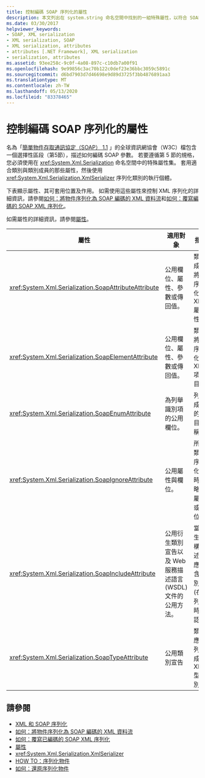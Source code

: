 ```yaml
---
title: 控制編碼 SOAP 序列化的屬性
description: 本文列出在 system.string 命名空間中找到的一組特殊屬性，以符合 SOAP 規格。
ms.date: 03/30/2017
helpviewer_keywords:
- SOAP, XML serialization
- XML serialization, SOAP
- XML serialization, attributes
- attributes [.NET Framework], XML serialization
- serialization, attributes
ms.assetid: 93ee258c-9c0f-4a08-897c-c10db7a00f91
ms.openlocfilehash: 9e99856c3ac70b122c0def23e36bbc3059c5891c
ms.sourcegitcommit: d6bd7903d7d46698e9d89d3725f3bb4876891aa3
ms.translationtype: MT
ms.contentlocale: zh-TW
ms.lasthandoff: 05/13/2020
ms.locfileid: "83378465"
---
```

# <a name="attributes-that-control-encoded-soap-serialization"></a>控制編碼 SOAP 序列化的屬性

名為「[簡單物件存取通訊協定（SOAP） 1.1](https://www.w3.org/TR/2000/NOTE-SOAP-20000508/) 」的全球資訊網協會（W3C）檔包含一個選擇性區段（第5節），描述如何編碼 SOAP 參數。 若要遵循第 5 節的規格，您必須使用在 <xref:System.Xml.Serialization> 命名空間中的特殊屬性集。 套用適合類別與類別成員的那些屬性，然後使用 <xref:System.Xml.Serialization.XmlSerializer> 序列化類別的執行個體。

下表顯示屬性、其可套用位置及作用。 如需使用這些屬性來控制 XML 序列化的詳細資訊，請參閱[如何：將物件序列化為 SOAP 編碼的 XML 資料流](how-to-serialize-an-object-as-a-soap-encoded-xml-stream.md)和[如何：覆寫編碼的 SOAP XML 序列化](how-to-override-encoded-soap-xml-serialization.md)。

如需屬性的詳細資訊，請參閱[屬性](../../../docs/standard/attributes/index.md)。

|屬性|適用對象|指定|
|---------------|----------------|---------------|
|<xref:System.Xml.Serialization.SoapAttributeAttribute>|公用欄位、屬性、參數或傳回值。|類別成員將會序列化成 XML 屬性。|
|<xref:System.Xml.Serialization.SoapElementAttribute>|公用欄位、屬性、參數或傳回值。|類別將會序列化成 XML 項目。|
|<xref:System.Xml.Serialization.SoapEnumAttribute>|為列舉識別項的公用欄位。|列舉成員的項目名稱。|
|<xref:System.Xml.Serialization.SoapIgnoreAttribute>|公用屬性與欄位。|所屬類別序列化時，略過屬性或欄位。|
|<xref:System.Xml.Serialization.SoapIncludeAttribute>|公用衍生類別宣告以及 Web 服務描述語言 (WSDL) 文件的公用方法。|當產生結構描述時應包含型別 (在序列化時辨認)。|
|<xref:System.Xml.Serialization.SoapTypeAttribute>|公用類別宣告|類別應序列化成 XML 型別。|

## <a name="see-also"></a>請參閱

- [XML 和 SOAP 序列化](xml-and-soap-serialization.md)
- [如何：將物件序列化為 SOAP 編碼的 XML 資料流](how-to-serialize-an-object-as-a-soap-encoded-xml-stream.md)
- [如何：覆寫已編碼的 SOAP XML 序列化](how-to-override-encoded-soap-xml-serialization.md)
- [屬性](../../../docs/standard/attributes/index.md)
- <xref:System.Xml.Serialization.XmlSerializer>
- [HOW TO：序列化物件](how-to-serialize-an-object.md)
- [如何：還原序列化物件](how-to-deserialize-an-object.md)
